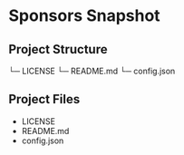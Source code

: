 # Sponsors Snapshot

## Project Structure

└─ LICENSE
└─ README.md
└─ config.json

## Project Files

- LICENSE
- README.md
- config.json
